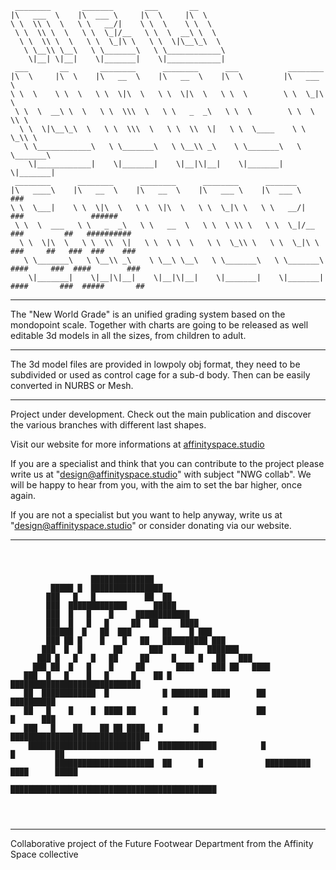 ```
 ________       _______       ___       __                                
|\   ___  \    |\  ___ \     |\  \     |\  \                                 
\ \  \\ \  \   \ \   __/|    \ \  \    \ \  \                              
 \ \  \\ \  \   \ \  \_|/__   \ \  \  __\ \  \                             
  \ \  \\ \  \   \ \  \_|\ \   \ \  \|\__\_\  \                            
   \ \__\\ \__\   \ \_______\   \ \____________\                           
    \|__| \|__|    \|_______|    \|____________|                           
 ___       __       ________      ________      ___           ________     
|\  \     |\  \    |\   __  \    |\   __  \    |\  \         |\   ___ \    
\ \  \    \ \  \   \ \  \|\  \   \ \  \|\  \   \ \  \        \ \  \_|\ \   
 \ \  \  __\ \  \   \ \  \\\  \   \ \   _  _\   \ \  \        \ \  \ \\ \  
  \ \  \|\__\_\  \   \ \  \\\  \   \ \  \\  \|   \ \  \____    \ \  \_\\ \ 
   \ \____________\   \ \_______\   \ \__\\ _\    \ \_______\   \ \_______\
    \|____________|    \|_______|    \|__|\|__|    \|_______|    \|_______|
 ________      ________      ________      ________      _______                               
|\   ____\    |\   __  \    |\   __  \    |\   ___ \    |\  ___ \                                     ###
\ \  \___|    \ \  \|\  \   \ \  \|\  \   \ \  \_|\ \   \ \   __/|                                   ###               ###### 
 \ \  \  ___   \ \   _  _\   \ \   __  \   \ \  \ \\ \   \ \  \_|/__                                ###         ##   ##########
  \ \  \|\  \   \ \  \\  \|   \ \  \ \  \   \ \  \_\\ \   \ \  \_|\ \                              ###     ##   ###  ###    ###   
   \ \_______\   \ \__\\ _\    \ \__\ \__\   \ \_______\   \ \_______\                            ####     ###  ####        ###
    \|_______|    \|__|\|__|    \|__|\|__|    \|_______|    \|_______|                           ####       ###  #####       ## 
```
______________________________________________________________________________________________________________________________________________                                                                                    
                                                                                                                                                                                                                                                        
The "New World Grade" is an unified grading system based on the mondopoint scale. 
Together with charts are going to be released as well editable 3d models in all the sizes, from children to adult.
______________________________________________________________________________________________________________________________________________
The 3d model files are provided in lowpoly obj format, they need to be subdivided or used as control cage for a sub-d body.
Then can be easily converted in NURBS or Mesh.
______________________________________________________________________________________________________________________________________________
Project under development. Check out the main publication and discover the various branches with different last shapes.

Visit our website for more informations at [affinityspace.studio](https://affinityspace.studio/)

If you are a specialist and think that you can contribute to the project please write us at "design@affinityspace.studio" with subject "NWG collab".
We will be happy to hear from you, with the aim to set the bar higher, once again.

If you are not a specialist but you want to help anyway, write us at "design@affinityspace.studio" or consider donating via our website.
______________________________________________________________________________________________________________________________________________
```
                                                                                          
                                                                                          
                                                                                          
                  ██████████████                                                          
         █████ █  ████████████████                                                        
        ███   █   █           ██  ██                                                      
        ███  █████████████      █████                                                     
        ███  █   █    █     ████████████                                                  
        ███  █   █   █     ██  ██     ████                                                
        ██████  █   ██  ███       ██    █ ███                                             
        ███ ██ █    █    █   ██   ██████████ ███                                          
       ███  █  █       ██      ███     ██   ███████                                       
      ███ █   █   █   ██     ██     █     █   ██   ███                                    
     ███ ██  █   █    █     ██       ████    ███ ██   ████                                
   ███  █   █    █   █     █    ██ █        █████████████████████████████                 
   ██  ████████████  █            █ ████████ ████      ██                ██████████       
   ██   █    █    █  ████ ██      █      █             ██                   █      ███    
   ███   █    ██    ██ ██ ████   █       █              ███████████████████████████████   
    █████████████████████████    █████████████          █                  █         ██   
          ██████████████████████  ██      █              ██████████    ████      █████    
                                 ██████████████████████████████████████████████           
                                                                                          
                                                                                          
                                                                                          
```
______________________________________________________________________________________________________________________________________________

Collaborative project of the Future Footwear Department from the Affinity Space collective
